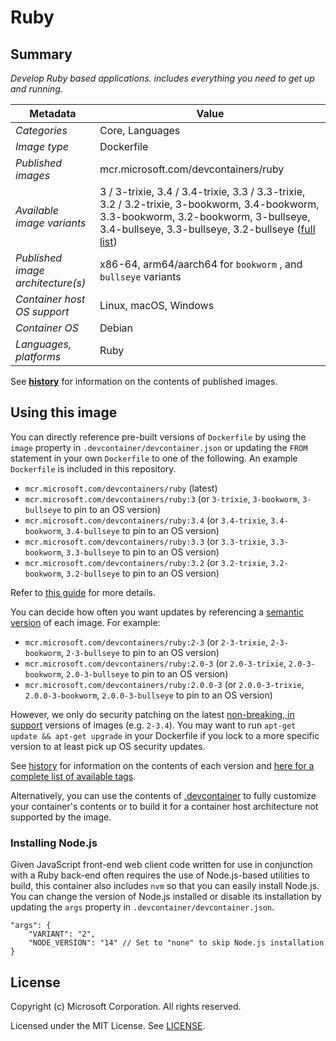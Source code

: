 # Ruby

## Summary

*Develop Ruby based applications. includes everything you need to get up and running.*

| Metadata | Value |  
|----------|-------|
| *Categories* | Core, Languages |
| *Image type* | Dockerfile |
| *Published images* | mcr.microsoft.com/devcontainers/ruby |
| *Available image variants* | 3 / 3-trixie, 3.4 / 3.4-trixie, 3.3 / 3.3-trixie, 3.2 / 3.2-trixie, 3-bookworm, 3.4-bookworm, 3.3-bookworm, 3.2-bookworm, 3-bullseye, 3.4-bullseye, 3.3-bullseye, 3.2-bullseye ([full list](https://mcr.microsoft.com/v2/devcontainers/ruby/tags/list)) |
| *Published image architecture(s)* | x86-64, arm64/aarch64 for `bookworm` , and `bullseye` variants |
| *Container host OS support* | Linux, macOS, Windows |
| *Container OS* | Debian |
| *Languages, platforms* | Ruby |

See **[history](history)** for information on the contents of published images.

## Using this image

You can directly reference pre-built versions of `Dockerfile` by using the `image` property in `.devcontainer/devcontainer.json` or updating the `FROM` statement in your own  `Dockerfile` to one of the following. An example `Dockerfile` is included in this repository.

- `mcr.microsoft.com/devcontainers/ruby`     (latest)
- `mcr.microsoft.com/devcontainers/ruby:3`   (or `3-trixie`, `3-bookworm`, `3-bullseye` to pin to an OS version)
- `mcr.microsoft.com/devcontainers/ruby:3.4` (or `3.4-trixie`, `3.4-bookworm`, `3.4-bullseye` to pin to an OS version)
- `mcr.microsoft.com/devcontainers/ruby:3.3` (or `3.3-trixie`, `3.3-bookworm`, `3.3-bullseye` to pin to an OS version)
- `mcr.microsoft.com/devcontainers/ruby:3.2` (or `3.2-trixie`, `3.2-bookworm`, `3.2-bullseye` to pin to an OS version)

Refer to [this guide](https://containers.dev/guide/dockerfile) for more details.

You can decide how often you want updates by referencing a [semantic version](https://semver.org/) of each image. For example:

- `mcr.microsoft.com/devcontainers/ruby:2-3`     (or `2-3-trixie`, `2-3-bookworm`, `2-3-bullseye` to pin to an OS version)
- `mcr.microsoft.com/devcontainers/ruby:2.0-3`   (or `2.0-3-trixie`, `2.0-3-bookworm`, `2.0-3-bullseye` to pin to an OS version)
- `mcr.microsoft.com/devcontainers/ruby:2.0.0-3` (or `2.0.0-3-trixie`, `2.0.0-3-bookworm`, `2.0.0-3-bullseye` to pin to an OS version)

However, we only do security patching on the latest [non-breaking, in support](https://github.com/devcontainers/images/issues/90) versions of images (e.g. `2-3.4`). You may want to run `apt-get update && apt-get upgrade` in your Dockerfile if you lock to a more specific version to at least pick up OS security updates.

See [history](history) for information on the contents of each version and [here for a complete list of available tags](https://mcr.microsoft.com/v2/devcontainers/ruby/tags/list).

Alternatively, you can use the contents of [.devcontainer](.devcontainer) to fully customize your container's contents or to build it for a container host architecture not supported by the image.

### Installing Node.js

Given JavaScript front-end web client code written for use in conjunction with a Ruby back-end often requires the use of Node.js-based utilities to build, this container also includes `nvm` so that you can easily install Node.js. You can change the version of Node.js installed or disable its installation by updating the `args` property in `.devcontainer/devcontainer.json`.

```jsonc
"args": {
    "VARIANT": "2",
    "NODE_VERSION": "14" // Set to "none" to skip Node.js installation
}
```

## License

Copyright (c) Microsoft Corporation. All rights reserved.

Licensed under the MIT License. See [LICENSE](https://github.com/devcontainers/images/blob/main/LICENSE).
